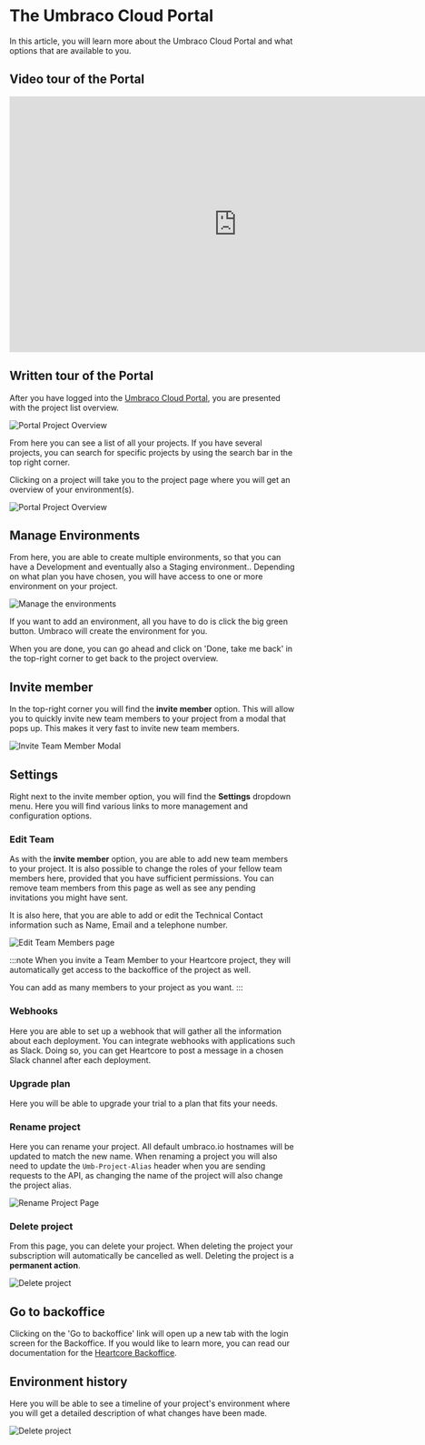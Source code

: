 # The Umbraco Cloud Portal

In this article, you will learn more about the Umbraco Cloud Portal and what options that are available to you.

## Video tour of the Portal

<iframe width="800" height="450" src="https://www.youtube.com/embed/-wARG4wyk2c?rel=0" frameborder="0" allow="autoplay; encrypted-media" allowfullscreen></iframe>

## Written tour of the Portal

After you have logged into the [Umbraco Cloud Portal](https://www.umbraco.io), you are presented with the project list overview.

![Portal Project Overview](images/portalOverview.png)

From here you can see a list of all your projects. If you have several projects, you can search for specific projects by using the search bar in the top right corner.

Clicking on a project will take you to the project page where you will get an overview of your environment(s).

![Portal Project Overview](images/projectOverview.png)

## Manage Environments

From here, you are able to create multiple environments, so that you can have a Development and eventually also a Staging environment.. Depending on what plan you have chosen, you will have access to one or more environment on your project.

![Manage the environments](images/manageEnvironments.png)

If you want to add an environment, all you have to do is click the big green button. Umbraco will create the environment for you.

When you are done, you can go ahead and click on 'Done, take me back' in the top-right corner to get back to the project overview.

## Invite member

In the top-right corner you will find the **invite member** option. This will allow you to quickly invite new team members to your project from a modal that pops up. This makes it very fast to invite new team members.

![Invite Team Member Modal](images/inviteModal.png)

## Settings

Right next to the invite member option, you will find the **Settings** dropdown menu. Here you will find various links to more management and configuration options.

### Edit Team

As with the **invite member** option, you are able to add new team members to your project. It is also possible to change the roles of your fellow team members here, provided that you have sufficient permissions. You can remove team members from this page as well as see any pending invitations you might have sent.

It is also here, that you are able to add or edit the Technical Contact information such as Name, Email and a telephone number.

![Edit Team Members page](images/editTeam.png)

:::note
When you invite a Team Member to your Heartcore project, they will automatically get access to the backoffice of the project as well.

You can add as many members to your project as you want.
:::

### Webhooks

Here you are able to set up a webhook that will gather all the information about each deployment. You can integrate webhooks with applications such as Slack. Doing so, you can get Heartcore to post a message in a chosen Slack channel after each deployment.

### Upgrade plan

Here you will be able to upgrade your trial to a plan that fits your needs.

### Rename project

Here you can rename your project. All default umbraco.io hostnames will be updated to match the new name. When renaming a project you will also need to update the `Umb-Project-Alias` header when you are sending requests to the API, as changing the name of the project will also change the project alias.

![Rename Project Page](images/renameProject.png)

### Delete project

From this page, you can delete your project. When deleting the project your subscription will automatically be cancelled as well. Deleting the project is a **permanent action**.

![Delete project](images/deleteProject.png)

## Go to backoffice

Clicking on the 'Go to backoffice' link will open up a new tab with the login screen for the Backoffice. If you would like to learn more, you can read our documentation for the [Heartcore Backoffice](../The-Umbraco-Backoffice).

## Environment history

Here you will be able to see a timeline of your project's environment where you will get a detailed description of what changes have been made.

![Delete project](images/environmentHistory.png)
